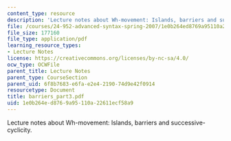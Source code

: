 ```yaml
---
content_type: resource
description: 'Lecture notes about Wh-movement: Islands, barriers and successive-cyclicity.'
file: /courses/24-952-advanced-syntax-spring-2007/1e0b264ed8769a95110a22611ecf58a9_barriers_part3.pdf
file_size: 177160
file_type: application/pdf
learning_resource_types:
- Lecture Notes
license: https://creativecommons.org/licenses/by-nc-sa/4.0/
ocw_type: OCWFile
parent_title: Lecture Notes
parent_type: CourseSection
parent_uid: 6f8b7683-e6fa-e2e4-2190-74d9e42f0914
resourcetype: Document
title: barriers_part3.pdf
uid: 1e0b264e-d876-9a95-110a-22611ecf58a9
---
```

Lecture notes about Wh-movement: Islands, barriers and successive-cyclicity.